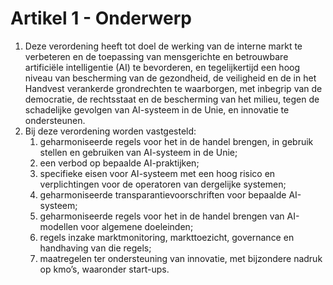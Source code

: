# Artikel 1 - Onderwerp

1. Deze verordening heeft tot doel de werking van de interne markt te verbeteren en de toepassing van mensgerichte en
   betrouwbare artificiële intelligentie (AI) te bevorderen, en tegelijkertijd een hoog niveau van bescherming van de
   gezondheid, de veiligheid en de in het Handvest verankerde grondrechten te waarborgen, met inbegrip van de
   democratie, de rechtsstaat en de bescherming van het milieu, tegen de schadelijke gevolgen van AI-systeem in de Unie,
   en innovatie te ondersteunen.
2. Bij deze verordening worden vastgesteld:
    1. geharmoniseerde regels voor het in de handel brengen, in gebruik stellen en gebruiken van AI-systeem in de
       Unie;
    2. een verbod op bepaalde AI-praktijken;
    3. specifieke eisen voor AI-systeem met een hoog risico en verplichtingen voor de operatoren van dergelijke
       systemen;
    4. geharmoniseerde transparantievoorschriften voor bepaalde AI-systeem;
    5. geharmoniseerde regels voor het in de handel brengen van AI-modellen voor algemene doeleinden;
    6. regels inzake marktmonitoring, markttoezicht, governance en handhaving van die regels;
    7. maatregelen ter ondersteuning van innovatie, met bijzondere nadruk op kmo’s, waaronder start-ups.
